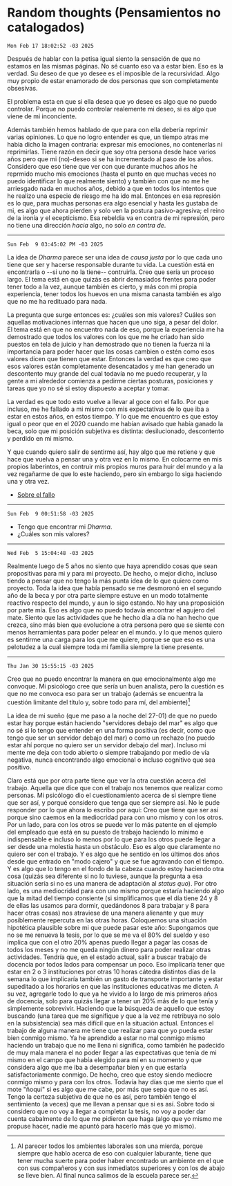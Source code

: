 # Random thoughts (Pensamientos no catalogados)

`Mon Feb 17 18:02:52 -03 2025`

Después de hablar con la petisa igual siento la sensación de que no estamos en las mismas páginas.
No sé cuanto eso va a estar bien.
Eso es la verdad.
Su deseo de que yo desee es el imposible de la recursividad.
Algo muy propio de estar enamorado de dos personas que son completamente obsesivas.

El problema esta en que si ella desea que yo desee es algo que no puedo controlar.
Porque no puedo controlar realemente mi deseo,
si es algo que viene de mi inconciente.

Además también hemos hablado de que para con ella debería reprimir varias opiniones.
Lo que no logro entender es que, un tiempo atras me habia dicho la imagen contraria:
expresar mis emociones, no contenerlas ni reprimirlas.
Tiene razón en decir que soy otra persona desde hace varios años
pero que mi (no)-deseo si se ha incrementado al paso de los años.
Considero que eso tiene que ver con que durante muchos años he reprmido mucho mis emociones
(hasta el punto en que muchas veces no puedo identificar lo que realmente siento)
y también con que no me he arriesgado nada en muchos años,
debido a que en todos los intentos que he realizo una especie de riesgo me ha ido mal.
Entonces en esa represión es lo que, para muchas personas era algo esencial y hasta les gustaba de mi,
es algo que ahora pierden y solo ven la postura pasivo-agresiva;
el reino de la ironía y el ecepticismo.
Esa rebeldia va en contra de mi represión,
pero no tiene una dirección *hacia* algo, no solo *en contra de*.

---

`Sun Feb  9 03:45:02 PM -03 2025`

La idea de *Dharma* parece ser una idea de *causa justa* por lo que cada uno
tiene que ser y hacerse responsable durante tu vida.
La cuestión está en encontrarla o --si uno no la tiene-- contruirla.
Creo que sería un proceso largo.
El tema está en que quizás es abrir demasiados frentes para poder tener todo a la vez,
aunque también es cierto, y más con mi propia experiencia,
tener todos los huevos en una misma canasta también es algo que no me ha redituado para nada.

La pregunta que surge entonces es: ¿cuáles son mis valores?
Cuáles son aquellas motivaciones internas que hacen que uno siga,
a pesar del dolor.
El tema está en que no encuentro nada de eso,
porque la experiencia me ha demostrado que todos los valores con los que me he criado
han sido puestos en tela de juicio y han demostrado que no tienen la fuerza
ni la importancia para poder hacer que las cosas cambien o estén como esos
valores dicen que tienen que estar.
Entonces la verdad es que creo que esos valores están completamente desencatados
y me han generado un descontento muy grande del cual todavía no me puedo recuperar,
y la gente a mi alrededor comienza a pedirme ciertas posturas, posiciones y tareas
que yo no sé si estoy dispuesto a aceptar y tomar.

La verdad es que todo esto vuelve a llevar al goce con el fallo.
Por que incluso, me he fallado a mi mismo con mis expectativas de lo que iba a estar
en estos años, en estos tiempo.
Y lo que me encuentro es que estoy igual o peor que en el 2020 cuando me habían
avisado que había ganado la beca,
solo que mi posición subjetiva es distinta:
desilucionado, descontento y perdido en mi mismo.

Y que cuando quiero salir de sentirme así,
hay algo que me retiene y que hace que vuelva a pensar una y otra vez en lo mismo.
En colocarme en mis propios laberintos,
en contruir mis propios muros para huir del mundo
y a la vez regañarme de que lo este haciendo,
pero sin embargo lo siga haciendo una y otra vez.

- [Sobre el fallo](./on-failing.md)

---

`Sun Feb  9 00:51:58 -03 2025`

- Tengo que encontrar mi *Dharma*.
- ¿Cuáles son mis valores?

---

`Wed Feb  5 15:04:48 -03 2025`

Realmente luego de 5 años no siento que haya aprendido cosas que sean propositivas para mi
y para mi proyecto.
De hecho, o mejor dicho, incluso tiendo a pensar que no tengo la más punta idea
de lo que quiero como proyecto.
Toda la idea que había pensado se me desmoronó en el segundo año de la beca y
por otra parte siempre estuve en un modo totalmente reactivo respecto del mundo,
y aun lo sigo estando.
No hay una proposición por parte mía.
Eso es algo que no puedo todavía encontrar el agujero del mate.
Siento que las actividades que he hecho día a día no han hecho que crezca,
sino más bien que evolucione a otra persona
pero que se siente con menos herramientas para poder pelear en el mundo.
y lo que menos quiero es sentirme una carga para los que me quiere,
porque se que eso es una pelotudez
a la cual siempre toda mi familia siempre la tiene presente.

---

`Thu Jan 30 15:55:15 -03 2025`

Creo que no puedo encontrar la manera en que emocionalmente algo me convoque.
Mi psicólogo cree que sería un buen analista,
pero la cuestión es que no me convoca eso para ser un trabajo
(además se encuentra la cuestión limitante del título y, sobre todo para mí,
del ambiente)[^1]

[^1]: Al parecer todos los ambientes laborales son una mierda, porque siempre que hablo acerca de eso con cualquier laburante, tiene que tener mucha suerte para poder haber encontrado un ambiente en el que con sus compañeros y con sus inmediatos superiores y con los de abajo se lleve bien. Al final nunca salimos de la escuela parece ser.

La idea de mi sueño (que me paso a la noche del 27-01)
de que no puedo estar hay porque están haciendo "servidores debajo del mar"
es algo que no sé si lo tengo que entender en una forma positiva
(es decir, como que tengo que ser un servidor debajo del mar)
o como un rechazo (no puedo estar ahí porque no quiero ser un servidor debajo del mar).
Incluso mi mente me deja con todo abierto o siempre trabajando por medio de vía negativa,
nunca encontrando algo emocional o incluso cognitivo que sea positivo.

Claro está que por otra parte tiene que ver la otra cuestión acerca del trabajo.
Aquella que dice que con el trabajo nos tenemos que realizar como personas.
Mi psicólogo dio el cuestionamiento acerca de si siempre tiene que ser así,
y porqué considero que tenga que ser siempre así.
No le pude responder por lo que ahora lo escribo por aquí:
Creo que tiene que ser así porque
sino caemos en la mediocridad para con uno mismo y con los otros.
Por un lado, para con los otros se puede ver lo más patente en el ejemplo del
empleado que está en su puesto de trabajo haciendo lo mínimo e indispensable
e incluso lo menos por lo que para los otros puede llegar a ser desde una molestia
hasta un obstáculo.
Eso es algo que claramente no quiero ser con el trabajo.
Y es algo que he sentido en los últimos dos años desde que entrado en "modo cajero"
y que se fue agravando con el tiempo.
Y es algo que lo tengo en el fondo de la cabeza cuando estoy haciendo otra cosa
(quizás sea diferente si no lo tuviese, aunque la pregunta a esa situación sería
si no es una manera de adaptación al *status quo*).
Por otro lado, es una mediocridad para con uno mismo porque estaría haciendo algo
que la mitad del tiempo consiente
(si simplificamos que el día tiene 24 y 8 de ellas las usamos para dormir,
quedándonos 8 para trabajar y 8 para hacer otras cosas)
nos atraviese de una manera alienante y que muy posiblemente repercuta en las otras horas.
Coloquemos una situación hipotética plausible sobre mi que puede pasar este año:
Supongamos que no se me renueva la tesis,
por lo que se me va el 80% del sueldo y
eso implica que con el otro 20% apenas puedo llegar a pagar las cosas de todos los meses
y no me queda ningún dinero para poder realizar otras actividades.
Tendría que, en el estado actual,
salir a buscar trabajo de docencia por todos lados para compensar un poco.
Eso implicaría tener que estar en 2 o 3 instituciones por otras 10 horas cátedra
distintos días de la semana lo que implicaría también un gasto de transporte importante
y estar supeditado a los horarios en que las instituciones educativas me dicten.
A su vez, agregarle todo lo que ya he vivido a lo largo de mis primeros años de docencia,
solo para quizás llegar a tener un 20% más de lo que tenía y simplemente sobrevivir.
Haciendo que la búsqueda de aquello que estoy buscando
(una tarea que me signifique y que a la vez me retribuya no solo en la subsistencia)
sea más difícil que en la situación actual.
Entonces el trabajo de alguna manera me tiene que realizar para que yo pueda
estar bien conmigo mismo.
Ya he aprendido a estar no mal conmigo mismo haciendo un trabajo que no me llena ni significa,
como también he padecido de muy mala manera el no poder llegar a las expectativas que tenía
de mi mismo en el campo que había elegido para mí en su momento
y que considera algo que me iba a desempañar bien y en que estaría satisfactoriamente conmigo.
De hecho, creo que estoy siendo mediocre conmigo mismo y para con los otros.
Todavía hay días que me siento que el mote "ñoqui" si es algo que me cabe,
por más que sepa que no es así.
Tengo la certeza subjetiva de que no es así, pero también tengo el sentimiento (a veces)
que me llevan a pensar que si es así.
Sobre todo si considero que no voy a llegar a completar la tesis,
no voy a poder dar cuenta cabalmente de lo que me pidieron que haga
(algo que yo mismo me propuse hacer, nadie me apuntó para hacerlo más que yo mismo).

